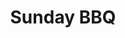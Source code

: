 ---
title: Sunday BBQ
tags: john
image: /files/john/Sunday_BBQ_2000.jpg
imageBase: Sunday_BBQ
alt: Crowds of people grilling near the beach on a Sunday afternoon.      
width: 2000
height: 1333
imageDate: April 2014
location: Deep Water Bay, Hong Kong SAR
camera: Canon T3i
metaDescription: Crowds of people grilling near the beach on a Sunday afternoon.
---